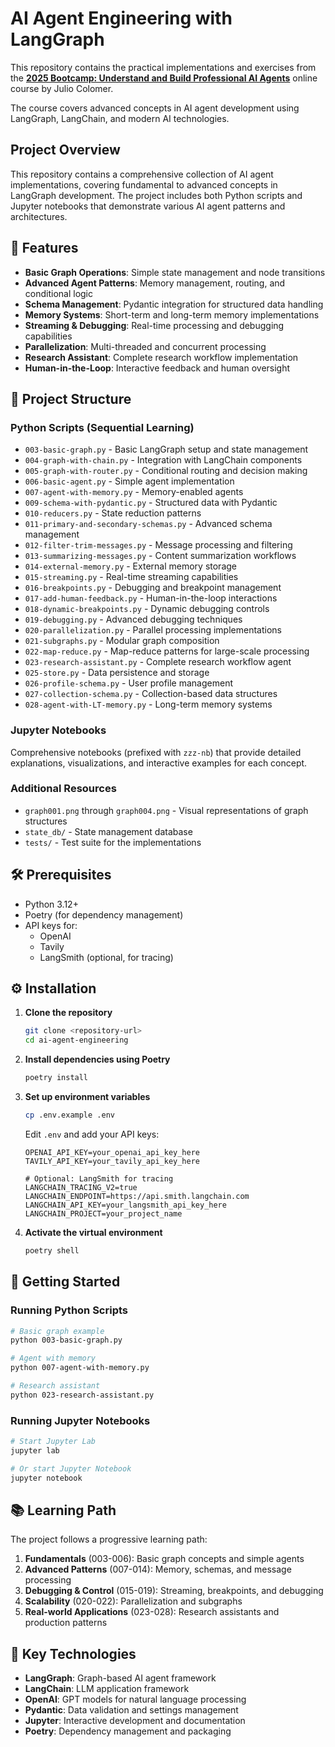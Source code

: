 # AI Agent Engineering with LangGraph

This repository contains the practical implementations and exercises from the **[2025 Bootcamp: Understand and Build Professional AI Agents](https://www.udemy.com/course/2025-bootcamp-understand-and-build-professional-ai-agents/)** online course by Julio Colomer.

The course covers advanced concepts in AI agent development using LangGraph, LangChain, and modern AI technologies.

## Project Overview

This repository contains a comprehensive collection of AI agent implementations, covering fundamental to advanced concepts in LangGraph development. The project includes both Python scripts and Jupyter notebooks that demonstrate various AI agent patterns and architectures.

## 🚀 Features

- **Basic Graph Operations**: Simple state management and node transitions
- **Advanced Agent Patterns**: Memory management, routing, and conditional logic
- **Schema Management**: Pydantic integration for structured data handling
- **Memory Systems**: Short-term and long-term memory implementations
- **Streaming & Debugging**: Real-time processing and debugging capabilities
- **Parallelization**: Multi-threaded and concurrent processing
- **Research Assistant**: Complete research workflow implementation
- **Human-in-the-Loop**: Interactive feedback and human oversight

## 📁 Project Structure

### Python Scripts (Sequential Learning)

- `003-basic-graph.py` - Basic LangGraph setup and state management
- `004-graph-with-chain.py` - Integration with LangChain components
- `005-graph-with-router.py` - Conditional routing and decision making
- `006-basic-agent.py` - Simple agent implementation
- `007-agent-with-memory.py` - Memory-enabled agents
- `009-schema-with-pydantic.py` - Structured data with Pydantic
- `010-reducers.py` - State reduction patterns
- `011-primary-and-secondary-schemas.py` - Advanced schema management
- `012-filter-trim-messages.py` - Message processing and filtering
- `013-summarizing-messages.py` - Content summarization workflows
- `014-external-memory.py` - External memory storage
- `015-streaming.py` - Real-time streaming capabilities
- `016-breakpoints.py` - Debugging and breakpoint management
- `017-add-human-feedback.py` - Human-in-the-loop interactions
- `018-dynamic-breakpoints.py` - Dynamic debugging controls
- `019-debugging.py` - Advanced debugging techniques
- `020-parallelization.py` - Parallel processing implementations
- `021-subgraphs.py` - Modular graph composition
- `022-map-reduce.py` - Map-reduce patterns for large-scale processing
- `023-research-assistant.py` - Complete research workflow agent
- `025-store.py` - Data persistence and storage
- `026-profile-schema.py` - User profile management
- `027-collection-schema.py` - Collection-based data structures
- `028-agent-with-LT-memory.py` - Long-term memory systems

### Jupyter Notebooks

Comprehensive notebooks (prefixed with `zzz-nb`) that provide detailed explanations, visualizations, and interactive examples for each concept.

### Additional Resources

- `graph001.png` through `graph004.png` - Visual representations of graph structures
- `state_db/` - State management database
- `tests/` - Test suite for the implementations

## 🛠️ Prerequisites

- Python 3.12+
- Poetry (for dependency management)
- API keys for:
  - OpenAI
  - Tavily
  - LangSmith (optional, for tracing)

## ⚙️ Installation

1. **Clone the repository**

   ```bash
   git clone <repository-url>
   cd ai-agent-engineering
   ```

2. **Install dependencies using Poetry**

   ```bash
   poetry install
   ```

3. **Set up environment variables**

   ```bash
   cp .env.example .env
   ```

   Edit `.env` and add your API keys:

   ```env
   OPENAI_API_KEY=your_openai_api_key_here
   TAVILY_API_KEY=your_tavily_api_key_here

   # Optional: LangSmith for tracing
   LANGCHAIN_TRACING_V2=true
   LANGCHAIN_ENDPOINT=https://api.smith.langchain.com
   LANGCHAIN_API_KEY=your_langsmith_api_key_here
   LANGCHAIN_PROJECT=your_project_name
   ```

4. **Activate the virtual environment**
   ```bash
   poetry shell
   ```

## 🎯 Getting Started

### Running Python Scripts

```bash
# Basic graph example
python 003-basic-graph.py

# Agent with memory
python 007-agent-with-memory.py

# Research assistant
python 023-research-assistant.py
```

### Running Jupyter Notebooks

```bash
# Start Jupyter Lab
jupyter lab

# Or start Jupyter Notebook
jupyter notebook
```

## 📚 Learning Path

The project follows a progressive learning path:

1. **Fundamentals** (003-006): Basic graph concepts and simple agents
2. **Advanced Patterns** (007-014): Memory, schemas, and message processing
3. **Debugging & Control** (015-019): Streaming, breakpoints, and debugging
4. **Scalability** (020-022): Parallelization and subgraphs
5. **Real-world Applications** (023-028): Research assistants and production patterns

## 🔧 Key Technologies

- **LangGraph**: Graph-based AI agent framework
- **LangChain**: LLM application framework
- **OpenAI**: GPT models for natural language processing
- **Pydantic**: Data validation and settings management
- **Jupyter**: Interactive development and documentation
- **Poetry**: Dependency management and packaging
